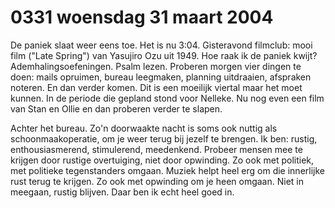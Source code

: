 # 0331 woensdag 31 maart 2004
De paniek slaat weer eens toe. Het is nu 3:04. Gisteravond filmclub: mooi film ("Late Spring") van Yasujiro Ozu uit 1949. Hoe raak ik de paniek kwijt? Ademhalingsoefeningen. Psalm lezen. Proberen morgen vier dingen te doen: mails opruimen, bureau leegmaken, planning uitdraaien, afspraken noteren. En dan verder komen. Dit is een moeilijk viertal maar het moet kunnen. In de periode die gepland stond voor Nelleke. Nu nog even een film van Stan en Ollie en dan proberen verder te slapen.

Achter het bureau. Zo'n doorwaakte nacht is soms ook nuttig als schoonmaakoperatie, om je weer terug bij jezelf te brengen. Ik ben: rustig, enthousiasmerend, stimulerend, meedenkend. Probeer mensen mee te krijgen door rustige overtuiging, niet door opwinding. Zo ook met politiek, met politieke tegenstanders omgaan. Muziek helpt heel erg om die innerlijke rust terug te krijgen. Zo ook met opwinding om je heen omgaan. Niet in meegaan, rustig blijven. Daar ben ik echt heel goed in.
